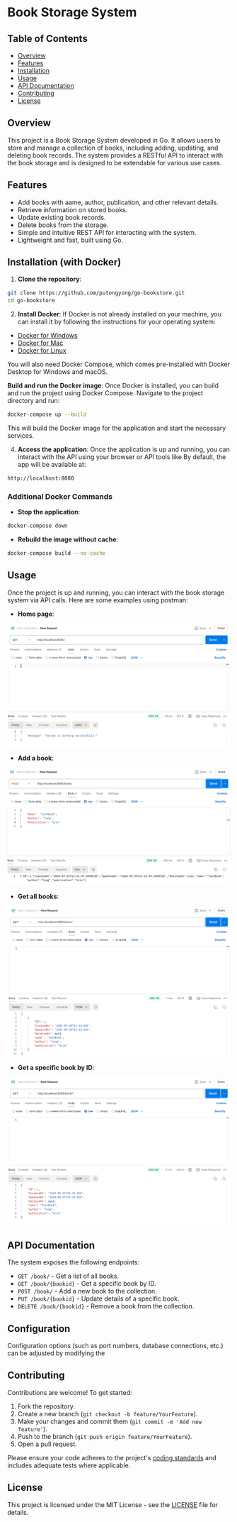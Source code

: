 # Book Storage System

## Table of Contents
- [Overview](#overview)
- [Features](#features)
- [Installation](#installation)
- [Usage](#usage)
- [API Documentation](#api-documentation)
- [Contributing](#contributing)
- [License](#license)

## Overview

This project is a Book Storage System developed in Go. It allows users to store and manage a collection of books, including adding, updating, and deleting book records. The system provides a RESTful API to interact with the book storage and is designed to be extendable for various use cases.

## Features
- Add books with aame, author, publication, and other relevant details.
- Retrieve information on stored books.
- Update existing book records.
- Delete books from the storage.
- Simple and intuitive REST API for interacting with the system.
- Lightweight and fast, built using Go.

## Installation (with Docker) 

1. **Clone the repository**:
 ```bash
 git clone https://github.com/putongyong/go-bookstore.git
 cd go-bookstore
 ```

2. **Install Docker**:
 If Docker is not already installed on your machine, you can install it by following the instructions for your operating system:

 - [Docker for Windows](https://docs.docker.com/desktop/install/windows-install/)
 - [Docker for Mac](https://docs.docker.com/desktop/install/mac-install/)
 - [Docker for Linux](https://docs.docker.com/engine/install/)

 You will also need Docker Compose, which comes pre-installed with Docker Desktop for Windows and macOS. 
 
 **Build and run the Docker image**:
 Once Docker is installed, you can build and run the project using Docker Compose. Navigate to the project directory and run:

 ```bash
 docker-compose up --build
 ```

 This will build the Docker image for the application and start the necessary services.

4. **Access the application**:
 Once the application is up and running, you can interact with the API using your browser or API tools like By default, the app will be available at:

 ```bash
 http://localhost:8080
 ```

### Additional Docker Commands

- **Stop the application**:
 ```bash
 docker-compose down
 ```

- **Rebuild the image without cache**:
 ```bash
 docker-compose build --no-cache
 ```


## Usage
Once the project is up and running, you can interact with the book storage system via API calls. Here are some examples using postman:

- **Home page**:

![Alt text](media/home.png)

- **Add a book**:

![Alt text](media/post.png)

- **Get all books**:

![Alt text](media/get_all.png)


- **Get a specific book by ID**:

![Alt text](media/get_by_id.png)

## API Documentation
The system exposes the following endpoints:
- `GET /book/` - Get a list of all books.
- `GET /book/{bookid}` - Get a specific book by ID.
- `POST /book/` - Add a new book to the collection.
- `PUT /book/{bookid}` - Update details of a specific book.
- `DELETE /book/{bookid}` - Remove a book from the collection.

## Configuration
Configuration options (such as port numbers, database connections, etc.) can be adjusted by modifying the

## Contributing
Contributions are welcome! To get started:
1. Fork the repository.
2. Create a new branch (`git checkout -b feature/YourFeature`).
3. Make your changes and commit them (`git commit -m 'Add new feature'`).
4. Push to the branch (`git push origin feature/YourFeature`).
5. Open a pull request.

Please ensure your code adheres to the project's [coding standards](CODING-STANDARDS.md) and includes adequate tests where applicable.

## License
This project is licensed under the MIT License - see the [LICENSE](LICENSE) file for details.